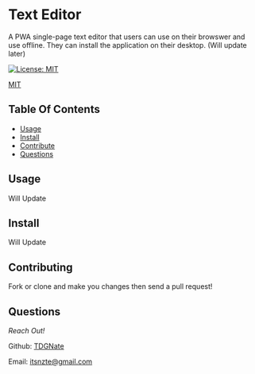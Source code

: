 
# Text Editor
 
A PWA single-page text editor that users can use on their browswer and use offline. They can install the application on their desktop. (Will update later)

[![License: MIT](https://img.shields.io/badge/License-MIT-yellow.svg)](https://opensource.org/licenses/MIT)

[MIT](https://choosealicense.com/licenses/mit/)


## Table Of Contents
- [Usage](#usage)
- [Install](#install)
- [Contribute](#contributing)
- [Questions](#questions)


## Usage
Will Update


## Install
Will Update


## Contributing
Fork or clone and make you changes then send a pull request!


## Questions
_Reach Out!_

Github: [TDGNate](https://github.com/TDGNate) 

Email: itsnzte@gmail.com
